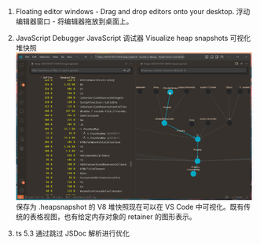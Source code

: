 1. Floating editor windows - Drag and drop editors onto your desktop.
   浮动编辑器窗口 - 将编辑器拖放到桌面上。

2. JavaScript Debugger JavaScript 调试器
   Visualize heap snapshots 可视化堆快照
   ![alt text](image-7.png)
   保存为 .heapsnapshot 的 V8 堆快照现在可以在 VS Code 中可视化。既有传统的表格视图，也有给定内存对象的 retainer 的图形表示。
3. ts 5.3
   通过跳过 JSDoc 解析进行优化
